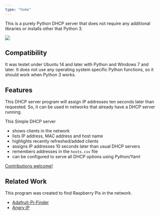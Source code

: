 ```yaml
---
type: "home"
---
```


This is a purely Python DHCP server that does not require any additional libraries or installs other that Python 3.

![](/img/windows-tk.png)

## Compatibility

It was testet under Ubuntu 14 and later with Python and Windows 7 and later.
It does not use any operating system specific Python functions, so it should work when Python 3 works.

## Features

This DHCP server program will assign IP addresses ten seconds later than requested. So, it can be used in networks that already have a DHCP server running.

This Simple DHCP server

- shows clients in the network
- lists IP address, MAC address and host name
- highlights recently refreshed/added clients
- assigns IP addresses 10 seconds later than usual DHCP servers
- remembers addresses in the `hosts.csv` file
- can be configured to serve all DHCP options using Python/Yaml

[Contributions welcome!][1]

## Related Work

This program was created to find Raspberry Pis in the network.

- [Adafruit-Pi-Finder](https://github.com/adafruit/Adafruit-Pi-Finder)
- [Angry IP](https://angryip.org/)

[1]: /contribute

